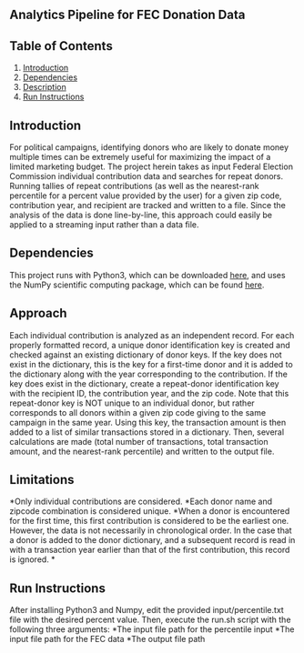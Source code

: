 ## Analytics Pipeline for FEC Donation Data

## Table of Contents
1. [Introduction](README.md#introduction)
2. [Dependencies](README.md#dependencies)
3. [Description](README.md#description)
4. [Run Instructions](README.md#run-instructions)

## Introduction
For political campaigns, identifying donors who are likely to donate money multiple times can be extremely useful for maximizing the impact of a limited marketing budget. The project herein takes as input Federal Election Commission individual contribution data and searches for repeat donors. Running tallies of repeat contributions (as well as the nearest-rank percentile for a percent value provided by the user) for a given zip code, contribution year, and recipient are tracked and written to a file. Since the analysis of the data is done line-by-line, this approach could easily be applied to a streaming input rather than a data file.

## Dependencies
This project runs with Python3, which can be downloaded [here](https://www.python.org/download/releases/3.0/), and uses the NumPy scientific computing package, which can be found [here](http://www.numpy.org).

## Approach
Each individual contribution is analyzed as an independent record. For each properly formatted record, a unique donor identification key is created and checked against an existing dictionary of donor keys. If the key does not exist in the dictionary, this is the key for a first-time donor and it is added to the dictionary along with the year corresponding to the contribution. If the key does exist in the dictionary, create a repeat-donor identification key with the recipient ID, the contribution year, and the zip code. Note that this repeat-donor key is NOT unique to an individual donor, but rather corresponds to all donors within a given zip code giving to the same campaign in the same year. Using this key, the transaction amount is then added to a list of similar transactions stored in a dictionary. Then, several calculations are made (total number of transactions, total transaction amount, and the nearest-rank percentile) and written to the output file.

## Limitations

*Only individual contributions are considered.
*Each donor name and zipcode combination is considered unique.
*When a donor is encountered for the first time, this first contribution is considered to be the earliest one. However, the data is not necessarily in chronological order. In the case that a donor is added to the donor dictionary, and a subsequent record is read in with a transaction year earlier than that of the first contribution, this record is ignored.
*

## Run Instructions
After installing Python3 and Numpy, edit the provided input/percentile.txt file with the desired percent value. Then, execute the run.sh script with the following three arguments:
*The input file path for the percentile input
*The input file path for the FEC data
*The output file path